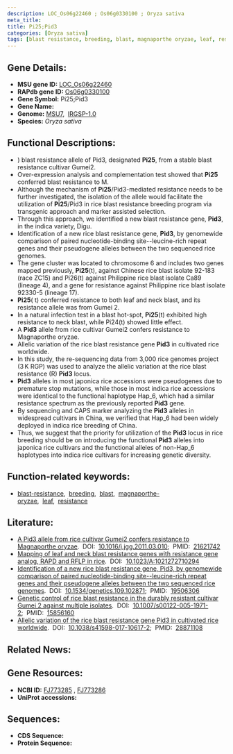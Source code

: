 ```yaml
---
description: LOC_Os06g22460 ; Os06g0330100 ; Oryza sativa
meta_title:
title: Pi25;Pid3
categories: [Oryza sativa]
tags: [blast resistance, breeding, blast, magnaporthe oryzae, leaf, resistance]
---
```


## Gene Details:
- **MSU gene ID:** [LOC_Os06g22460](http://rice.uga.edu/cgi-bin/ORF_infopage.cgi?orf=LOC_Os06g22460)  
- **RAPdb gene ID:** [Os06g0330100](https://rapdb.dna.affrc.go.jp/locus/?name=Os06g0330100)  
- **Gene Symbol:** Pi25;Pid3
- **Gene Name:**
- **Genome:**  [MSU7](http://rice.uga.edu/),&nbsp;&nbsp;[IRGSP-1.0](https://rapdb.dna.affrc.go.jp/download/irgsp1.html)
- **Species:** *Oryza sativa*

## Functional Descriptions:
   - ) blast resistance allele of Pid3, designated **Pi25**, from a stable blast resistance cultivar Gumei2.
   - Over-expression analysis and complementation test showed that **Pi25** conferred blast resistance to M.
   - Although the mechanism of **Pi25**/Pid3-mediated resistance needs to be further investigated, the isolation of the allele would facilitate the utilization of **Pi25**/Pid3 in rice blast resistance breeding program via transgenic approach and marker assisted selection.
   - Through this approach, we identified a new blast resistance gene, **Pid3**, in the indica variety, Digu.
   - Identification of a new rice blast resistance gene, **Pid3**, by genomewide comparison of paired nucleotide-binding site--leucine-rich repeat genes and their pseudogene alleles between the two sequenced rice genomes.
   - The gene cluster was located to chromosome 6 and includes two genes mapped previously, **Pi25**(t), against Chinese rice blast isolate 92-183 (race ZC15) and Pi26(t) against Philippine rice blast isolate Ca89 (lineage 4), and a gene for resistance against Philippine rice blast isolate 92330-5 (lineage 17).
   - **Pi25**( t) conferred resistance to both leaf and neck blast, and its resistance allele was from Gumei 2.
   - In a natural infection test in a blast hot-spot, **Pi25**(t) exhibited high resistance to neck blast, while Pi24(t) showed little effect.
   - A **Pid3** allele from rice cultivar Gumei2 confers resistance to Magnaporthe oryzae.
   - Allelic variation of the rice blast resistance gene **Pid3** in cultivated rice worldwide.
   - In this study, the re-sequencing data from 3,000 rice genomes project (3 K RGP) was used to analyze the allelic variation at the rice blast resistance (R) **Pid3** locus.
   - **Pid3** alleles in most japonica rice accessions were pseudogenes due to premature stop mutations, while those in most indica rice accessions were identical to the functional haplotype Hap_6, which had a similar resistance spectrum as the previously reported **Pid3** gene.
   - By sequencing and CAPS marker analyzing the **Pid3** alleles in widespread cultivars in China, we verified that Hap_6 had been widely deployed in indica rice breeding of China.
   - Thus, we suggest that the priority for utilization of the **Pid3** locus in rice breeding should be on introducing the functional **Pid3** alleles into japonica rice cultivars and the functional alleles of non-Hap_6 haplotypes into indica rice cultivars for increasing genetic diversity.

## Function-related keywords:
   - [blast-resistance](/tags/blast-resistance/),&nbsp;&nbsp;[breeding](/tags/breeding/),&nbsp;&nbsp;[blast](/tags/blast/),&nbsp;&nbsp;[magnaporthe-oryzae](/tags/magnaporthe-oryzae/),&nbsp;&nbsp;[leaf](/tags/leaf/),&nbsp;&nbsp;[resistance](/tags/resistance/)

## Literature:
   - [A Pid3 allele from rice cultivar Gumei2 confers resistance to Magnaporthe oryzae](https://www.doi.org/10.1016/j.jgg.2011.03.010).&nbsp;&nbsp;DOI:&nbsp;&nbsp;[10.1016/j.jgg.2011.03.010](https://www.doi.org/10.1016/j.jgg.2011.03.010);&nbsp;&nbsp;PMID:&nbsp;&nbsp;[21621742](https://pubmed.ncbi.nlm.nih.gov/21621742/)
   - [Mapping of leaf and neck blast resistance genes with resistance gene analog, RAPD and RFLP in rice](https://www.doi.org/10.1023/A:1021272710294).&nbsp;&nbsp;DOI:&nbsp;&nbsp;[10.1023/A:1021272710294](https://www.doi.org/10.1023/A:1021272710294)
   - [Identification of a new rice blast resistance gene, Pid3, by genomewide comparison of paired nucleotide-binding site--leucine-rich repeat genes and their pseudogene alleles between the two sequenced rice genomes](https://www.doi.org/10.1534/genetics.109.102871).&nbsp;&nbsp;DOI:&nbsp;&nbsp;[10.1534/genetics.109.102871](https://www.doi.org/10.1534/genetics.109.102871);&nbsp;&nbsp;PMID:&nbsp;&nbsp;[19506306](https://pubmed.ncbi.nlm.nih.gov/19506306/)
   - [Genetic control of rice blast resistance in the durably resistant cultivar Gumei 2 against multiple isolates](https://www.doi.org/10.1007/s00122-005-1971-2).&nbsp;&nbsp;DOI:&nbsp;&nbsp;[10.1007/s00122-005-1971-2](https://www.doi.org/10.1007/s00122-005-1971-2);&nbsp;&nbsp;PMID:&nbsp;&nbsp;[15856160](https://pubmed.ncbi.nlm.nih.gov/15856160/)
   - [Allelic variation of the rice blast resistance gene Pid3 in cultivated rice worldwide](https://www.doi.org/10.1038/s41598-017-10617-2).&nbsp;&nbsp;DOI:&nbsp;&nbsp;[10.1038/s41598-017-10617-2](https://www.doi.org/10.1038/s41598-017-10617-2);&nbsp;&nbsp;PMID:&nbsp;&nbsp;[28871108](https://pubmed.ncbi.nlm.nih.gov/28871108/)

## Related News:

## Gene Resources:
- **NCBI ID:**  [FJ773285](http://www.ncbi.nlm.nih.gov/nuccore/FJ773285)&nbsp;,&nbsp;[FJ773286](http://www.ncbi.nlm.nih.gov/nuccore/FJ773286)
- **UniProt accessions:** [](https://www.uniprot.org/uniprotkb//entry)

## Sequences:
- **CDS Sequence:**
- **Protein Sequence:**
